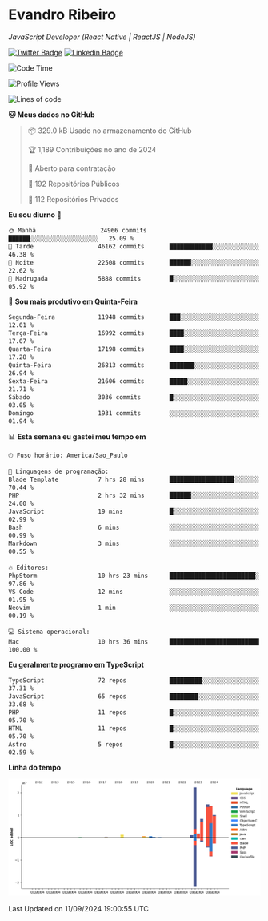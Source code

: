 # Evandro **Ribeiro**

*JavaScript Developer (React Native | ReactJS | NodeJS)*

[![Twitter Badge](https://img.shields.io/badge/-@ribeiroevandro-201B2D?style=flat-square&labelColor=201B2D&logo=twitter&logoColor=white&link=https://twitter.com/ribeiroevandro)](https://twitter.com/ribeiroevandro) 
[![Linkedin Badge](https://img.shields.io/badge/-Evandro%20Ribeiro-201B2D?style=flat-square&logo=Linkedin&logoColor=white&link=https://www.linkedin.com/in/ribeiroevandro)](https://www.linkedin.com/in/ribeiroevandro) 


<!--START_SECTION:waka-->
![Code Time](http://img.shields.io/badge/Code%20Time-4%2C099%20hrs%2014%20mins-blue)

![Profile Views](http://img.shields.io/badge/Visualizac%C3%B5es%20do%20perfil-2-blue)

![Lines of code](https://img.shields.io/badge/Desde%20o%20Hello%20World%20eu%20escrevi-75.3%20million%20linhas%20de%20c%C3%B3digo-blue)

**🐱 Meus dados no GitHub** 

> 📦 329.0 kB Usado no armazenamento do GitHub 
 > 
> 🏆 1,189 Contribuições no ano de 2024
 > 
> 💼 Aberto para contratação
 > 
> 📜 192 Repositórios Públicos 
 > 
> 🔑 112 Repositórios Privados 
 > 
**Eu sou diurno 🐤** 

```text
🌞 Manhã                  24966 commits       ██████░░░░░░░░░░░░░░░░░░░   25.09 % 
🌆 Tarde                  46162 commits       ████████████░░░░░░░░░░░░░   46.38 % 
🌃 Noite                  22508 commits       ██████░░░░░░░░░░░░░░░░░░░   22.62 % 
🌙 Madrugada              5888 commits        █░░░░░░░░░░░░░░░░░░░░░░░░   05.92 % 
```
📅 **Sou mais produtivo em Quinta-Feira** 

```text
Segunda-Feira            11948 commits       ███░░░░░░░░░░░░░░░░░░░░░░   12.01 % 
Terça-Feira              16992 commits       ████░░░░░░░░░░░░░░░░░░░░░   17.07 % 
Quarta-Feira             17198 commits       ████░░░░░░░░░░░░░░░░░░░░░   17.28 % 
Quinta-Feira             26813 commits       ███████░░░░░░░░░░░░░░░░░░   26.94 % 
Sexta-Feira              21606 commits       █████░░░░░░░░░░░░░░░░░░░░   21.71 % 
Sábado                   3036 commits        █░░░░░░░░░░░░░░░░░░░░░░░░   03.05 % 
Domingo                  1931 commits        ░░░░░░░░░░░░░░░░░░░░░░░░░   01.94 % 
```


📊 **Esta semana eu gastei meu tempo em** 

```text
🕑︎ Fuso horário: America/Sao_Paulo

💬 Linguagens de programação: 
Blade Template           7 hrs 28 mins       ██████████████████░░░░░░░   70.44 % 
PHP                      2 hrs 32 mins       ██████░░░░░░░░░░░░░░░░░░░   24.00 % 
JavaScript               19 mins             █░░░░░░░░░░░░░░░░░░░░░░░░   02.99 % 
Bash                     6 mins              ░░░░░░░░░░░░░░░░░░░░░░░░░   00.99 % 
Markdown                 3 mins              ░░░░░░░░░░░░░░░░░░░░░░░░░   00.55 % 

🔥 Editores: 
PhpStorm                 10 hrs 23 mins      ████████████████████████░   97.86 % 
VS Code                  12 mins             ░░░░░░░░░░░░░░░░░░░░░░░░░   01.95 % 
Neovim                   1 min               ░░░░░░░░░░░░░░░░░░░░░░░░░   00.19 % 

💻 Sistema operacional: 
Mac                      10 hrs 36 mins      █████████████████████████   100.00 % 
```

**Eu geralmente programo em TypeScript** 

```text
TypeScript               72 repos            █████████░░░░░░░░░░░░░░░░   37.31 % 
JavaScript               65 repos            ████████░░░░░░░░░░░░░░░░░   33.68 % 
PHP                      11 repos            █░░░░░░░░░░░░░░░░░░░░░░░░   05.70 % 
HTML                     11 repos            █░░░░░░░░░░░░░░░░░░░░░░░░   05.70 % 
Astro                    5 repos             █░░░░░░░░░░░░░░░░░░░░░░░░   02.59 % 
```



**Linha do tempo**

![Lines of Code chart](https://raw.githubusercontent.com/ribeiroevandro/ribeiroevandro/main/assets/bar_graph.png)


 Last Updated on 11/09/2024 19:00:55 UTC
<!--END_SECTION:waka-->
